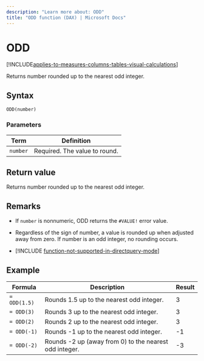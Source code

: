 ```yaml
---
description: "Learn more about: ODD"
title: "ODD function (DAX) | Microsoft Docs"
---
```

# ODD

[!INCLUDE[applies-to-measures-columns-tables-visual-calculations](includes/applies-to-measures-columns-tables-visual-calculations.md)]

Returns number rounded up to the nearest odd integer.  
  
## Syntax  
  
```dax
ODD(number)  
```
  
### Parameters  
  
|Term|Definition|  
|--------|--------------|  
|`number`|Required. The value to round.|  
  
## Return value

Returns number rounded up to the nearest odd integer.  
  
## Remarks

- If `number` is nonnumeric, ODD returns the `#VALUE!` error value.  
  
- Regardless of the sign of number, a value is rounded up when adjusted away from zero. If number is an odd integer, no rounding occurs.  

- [!INCLUDE [function-not-supported-in-directquery-mode](includes/function-not-supported-in-directquery-mode.md)]

## Example  
  
|Formula|Description|Result|  
|-----------|---------------|----------|  
|`= ODD(1.5)`|Rounds 1.5 up to the nearest odd integer.|3|  
|`= ODD(3)`|Rounds 3 up to the nearest odd integer.|3|  
|`= ODD(2)`|Rounds 2 up to the nearest odd integer.|3|  
|`= ODD(-1)`|Rounds -1 up to the nearest odd integer.|-1|  
|`= ODD(-2)`|Rounds -2 up (away from 0) to the nearest odd integer.|-3|  
